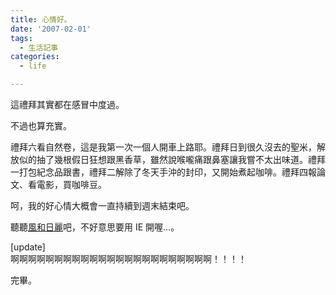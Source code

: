 ```yaml
---
title: 心情好。
date: '2007-02-01'
tags:
  - 生活記事
categories:
  - life

---
```

這禮拜其實都在感冒中度過。  
  
不過也算充實。  
  
禮拜六看自然卷，這是我第一次一個人開車上路耶。禮拜日到很久沒去的聖米，解放似的抽了幾根假日狂想跟黑香草，雖然說喉嚨痛跟鼻塞讓我嘗不太出味道。禮拜一打包紀念品跟書，禮拜二解除了冬天手沖的封印，又開始煮起咖啡。禮拜四報論文、看電影，買咖啡豆。  
  
呵，我的好心情大概會一直持續到週末結束吧。  
  
聽聽[風和日麗](http://tw.streetvoice.com/music/user-song.asp?au=7116)吧，不好意思要用 IE 開喔…。  
  
\[update\]  
啊啊啊啊啊啊啊啊啊啊啊啊啊啊啊啊啊啊啊啊啊啊啊！！！！  
  
完畢。
